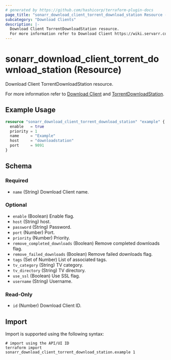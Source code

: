 ```yaml
---
# generated by https://github.com/hashicorp/terraform-plugin-docs
page_title: "sonarr_download_client_torrent_download_station Resource - terraform-provider-sonarr"
subcategory: "Download Clients"
description: |-
  Download Client TorrentDownloadStation resource.
  For more information refer to Download Client https://wiki.servarr.com/sonarr/settings#download-clients and TorrentDownloadStation https://wiki.servarr.com/sonarr/supported#torrentdownloadstation.
---
```


# sonarr_download_client_torrent_download_station (Resource)

<!-- subcategory:Download Clients -->Download Client TorrentDownloadStation resource.
For more information refer to [Download Client](https://wiki.servarr.com/sonarr/settings#download-clients) and [TorrentDownloadStation](https://wiki.servarr.com/sonarr/supported#torrentdownloadstation).

## Example Usage

```terraform
resource "sonarr_download_client_torrent_download_station" "example" {
  enable   = true
  priority = 1
  name     = "Example"
  host     = "downloadstation"
  port     = 9091
}
```

<!-- schema generated by tfplugindocs -->
## Schema

### Required

- `name` (String) Download Client name.

### Optional

- `enable` (Boolean) Enable flag.
- `host` (String) host.
- `password` (String) Password.
- `port` (Number) Port.
- `priority` (Number) Priority.
- `remove_completed_downloads` (Boolean) Remove completed downloads flag.
- `remove_failed_downloads` (Boolean) Remove failed downloads flag.
- `tags` (Set of Number) List of associated tags.
- `tv_category` (String) TV category.
- `tv_directory` (String) TV directory.
- `use_ssl` (Boolean) Use SSL flag.
- `username` (String) Username.

### Read-Only

- `id` (Number) Download Client ID.

## Import

Import is supported using the following syntax:

```shell
# import using the API/UI ID
terraform import sonarr_download_client_torrent_download_station.example 1
```

